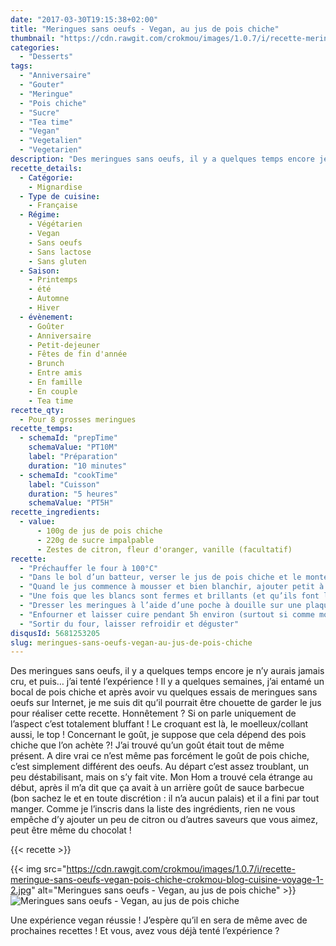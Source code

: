 ```yaml
---
date: "2017-03-30T19:15:38+02:00"
title: "Meringues sans oeufs - Vegan, au jus de pois chiche"
thumbnail: "https://cdn.rawgit.com/crokmou/images/1.0.7/i/recette-meringue-sans-oeufs-vegan-pois-chiche-crokmou-blog-cuisine-voyage-1.jpg"
categories:
  - "Desserts"
tags:
  - "Anniversaire"
  - "Gouter"
  - "Meringue"
  - "Pois chiche"
  - "Sucre"
  - "Tea time"
  - "Vegan"
  - "Vegetalien"
  - "Vegetarien"
description: "Des meringues sans oeufs, il y a quelques temps encore je n'y aurais jamais cru, et puis... j'ai tenté l'expérience ! Il y a quelques semaines..."
recette_details:
  - Catégorie:
    - Mignardise
  - Type de cuisine:
    - Française
  - Régime:
    - Végétarien
    - Vegan
    - Sans oeufs
    - Sans lactose
    - Sans gluten
  - Saison:
    - Printemps
    - été
    - Automne
    - Hiver
  - évènement:
    - Goûter
    - Anniversaire
    - Petit-dejeuner
    - Fêtes de fin d'année
    - Brunch
    - Entre amis
    - En famille
    - En couple
    - Tea time
recette_qty:
  - Pour 8 grosses meringues
recette_temps:
  - schemaId: "prepTime"
    schemaValue: "PT10M"
    label: "Préparation"
    duration: "10 minutes"
  - schemaId: "cookTime"
    label: "Cuisson"
    duration: "5 heures"
    schemaValue: "PT5H"
recette_ingredients:
  - value:
      - 100g de jus de pois chiche
      - 220g de sucre impalpable
      - Zestes de citron, fleur d'oranger, vanille (facultatif)
recette:
  - "Préchauffer le four à 100°C"
  - "Dans le bol d’un batteur, verser le jus de pois chiche et le monter en neige (grande vitesse)"
  - "Quand le jus commence à mousser et bien blanchir, ajouter petit à petit le sucre"
  - "Une fois que les blancs sont fermes et brillants (et qu’ils font le fameux « bec d’oiseau »), cesser de battre."
  - "Dresser les meringues à l’aide d’une poche à douille sur une plaque préalablement recouverte de papier sulfurisé"
  - "Enfourner et laisser cuire pendant 5h environ (surtout si comme moi vous faites de grosses meringues), ne pas hésiter à laisser la porte du four légèrement ouverte"
  - "Sortir du four, laisser refroidir et déguster"
disqusId: 5681253205
slug: meringues-sans-oeufs-vegan-au-jus-de-pois-chiche
---
```


Des meringues sans oeufs, il y a quelques temps encore je n’y aurais jamais cru, et puis… j’ai tenté l’expérience ! Il y a quelques semaines, j’ai entamé un bocal de pois chiche et après avoir vu quelques essais de meringues sans oeufs sur Internet, je me suis dit qu’il pourrait être chouette de garder le jus pour réaliser cette recette. Honnêtement ? Si on parle uniquement de l’aspect c’est totalement bluffant ! Le croquant est là, le moelleux/collant aussi, le top ! Concernant le goût, je suppose que cela dépend des pois chiche que l’on achète ?! J’ai trouvé qu’un goût était tout de même présent. A dire vrai ce n’est même pas forcément le goût de pois chiche, c’est simplement différent des oeufs. Au départ c’est assez troublant, un peu déstabilisant, mais on s’y fait vite. Mon Hom a trouvé cela étrange au début, après il m’a dit que ça avait à un arrière goût de sauce barbecue (bon sachez le et en toute discrétion : il n’a aucun palais) et il a fini par tout manger. Comme je l’inscris dans la liste des ingrédients, rien ne vous empêche d’y ajouter un peu de citron ou d’autres saveurs que vous aimez, peut être même du chocolat !

{{< recette >}}

{{< img src="https://cdn.rawgit.com/crokmou/images/1.0.7/i/recette-meringue-sans-oeufs-vegan-pois-chiche-crokmou-blog-cuisine-voyage-1-2.jpg" alt="Meringues sans oeufs - Vegan, au jus de pois chiche" >}}![Meringues sans oeufs - Vegan, au jus de pois chiche](https://cdn.rawgit.com/crokmou/images/1.0.7/i/recette-meringue-sans-oeufs-vegan-pois-chiche-crokmou-blog-cuisine-voyage-1-3.jpg)  

Une expérience vegan réussie ! J’espère qu’il en sera de même avec de prochaines recettes ! Et vous, avez vous déjà tenté l’expérience ?
